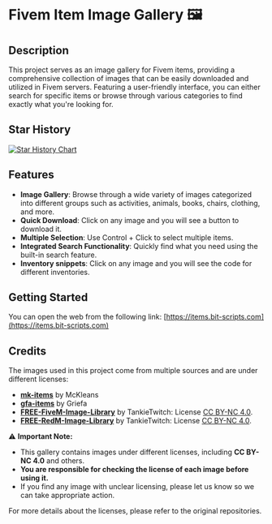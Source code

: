 # Fivem Item Image Gallery 🖼️

## Description

This project serves as an image gallery for Fivem items, providing a comprehensive collection of images that can be easily downloaded and utilized in Fivem servers. Featuring a user-friendly interface, you can either search for specific items or browse through various categories to find exactly what you're looking for.

## Star History

<a href="https://www.star-history.com/#bitc0de/fivem-items-gallery&Date">
 <picture>
   <source media="(prefers-color-scheme: dark)" srcset="https://api.star-history.com/svg?repos=bitc0de/fivem-items-gallery&type=Date&theme=dark" />
   <source media="(prefers-color-scheme: light)" srcset="https://api.star-history.com/svg?repos=bitc0de/fivem-items-gallery&type=Date" />
   <img alt="Star History Chart" src="https://api.star-history.com/svg?repos=bitc0de/fivem-items-gallery&type=Date" />
 </picture>
</a>

## Features

- **Image Gallery**: Browse through a wide variety of images categorized into different groups such as activities, animals, books, chairs, clothing, and more.
- **Quick Download**: Click on any image and you will see a button to download it.
- **Multiple Selection**: Use Control + Click to select multiple items.
- **Integrated Search Functionality**: Quickly find what you need using the built-in search feature.
- **Inventory snippets**: Click on any image and you will see the code for different inventories.

## Getting Started

You can open the web from the following link:
[https://items.bit-scripts.com](https://items.bit-scripts.com)

## Credits

The images used in this project come from multiple sources and are under different licenses:

- **[mk-items](https://github.com/McKleans-Scripts)** by McKleans
- **[gfa-items](https://github.com/Griefa/gfa-items)** by Griefa
- **[FREE-FiveM-Image-Library](https://github.com/TankieTwitch/FREE-FiveM-Image-Library)** by TankieTwitch: License [CC BY-NC 4.0](https://creativecommons.org/licenses/by-nc/4.0/).
- **[FREE-RedM-Image-Library](https://github.com/TankieTwitch/FREE-RedM-Image-Library/)** by TankieTwitch: License [CC BY-NC 4.0](https://creativecommons.org/licenses/by-nc/4.0/).

⚠ **Important Note:**

- This gallery contains images under different licenses, including **CC BY-NC 4.0** and others.
- **You are responsible for checking the license of each image before using it.**
- If you find any image with unclear licensing, please let us know so we can take appropriate action.

For more details about the licenses, please refer to the original repositories.
